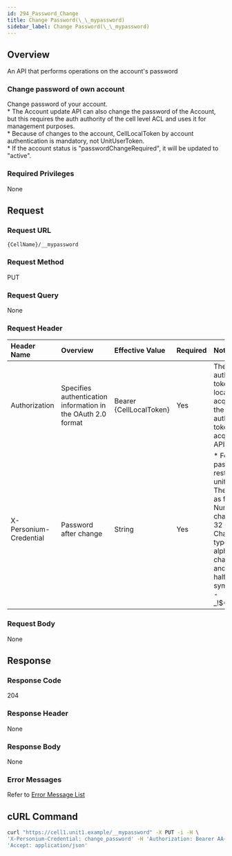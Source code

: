 ```yaml
---
id: 294_Password_Change
title: Change Password(\_\_mypassword)
sidebar_label: Change Password(\_\_mypassword)
---
```


## Overview

An API that performs operations on the account's password

### Change password of own account

Change password of your account.  
\* The Account update API can also change the password of the Account, but this requires the auth authority of the cell level ACL and uses it for management purposes.  
\* Because of changes to the account, CellLocalToken by account authentication is mandatory, not UnitUserToken.  
\* If the account status is "passwordChangeRequired", it will be updated to "active".

### Required Privileges

None


## Request

### Request URL

```
{CellName}/__mypassword
```

### Request Method

PUT

### Request Query

None

### Request Header

|Header Name|Overview|Effective Value|Required|Notes|
|:--|:--|:--|:--|:--|
|Authorization|Specifies authentication information in the OAuth 2.0 format|Bearer {CellLocalToken}|Yes|The authentication token is a cell local token acquired by the authentication token acquisition API|
|X-Personium-Credential|Password after change|String|Yes|\* Follow the password restrictions of unit setting<br>The default is as follows<br>Number of character:6 - 32<br>Character type: Half size alphanumeric characters and following half-width symbol<br>-_!$\*=^\`{&#124;}~.@|

### Request Body

None


## Response

### Response Code

204

### Response Header

None

### Response Body

None

### Error Messages

Refer to [Error Message List](004_Error_Messages.md)


## cURL Command

```sh
curl "https://cell1.unit1.example/__mypassword" -X PUT -i -H \
'X-Personium-Credential: change_password' -H 'Authorization: Bearer AA~4l...(snip)........auMhw' -H \
'Accept: application/json'
```

